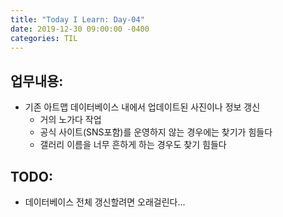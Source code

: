 ```yaml
---
title: "Today I Learn: Day-04"
date: 2019-12-30 09:00:00 -0400
categories: TIL
---
```

**업무내용:**
---
+ 기존 아트맵 데이터베이스 내에서 업데이트된 사진이나 정보 갱신
  + 거의 노가다 작업
  + 공식 사이트(SNS포함)를 운영하지 않는 경우에는 찾기가 힘들다
  + 갤러리 이름을 너무 흔하게 하는 경우도 찾기 힘들다

**TODO:**
---
+ 데이터베이스 전체 갱신할려면 오래걸린다...

